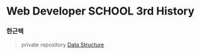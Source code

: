 # Web Developer SCHOOL 3rd History
### 한근택
> private repository
> [Data Structure](https://github.com/Stardustrain/codePractice)
